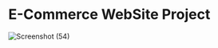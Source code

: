 # E-Commerce WebSite Project
![Screenshot (54)](https://user-images.githubusercontent.com/54628017/177537804-16764f8a-8cd8-4d91-812c-94eea72971e2.png)
